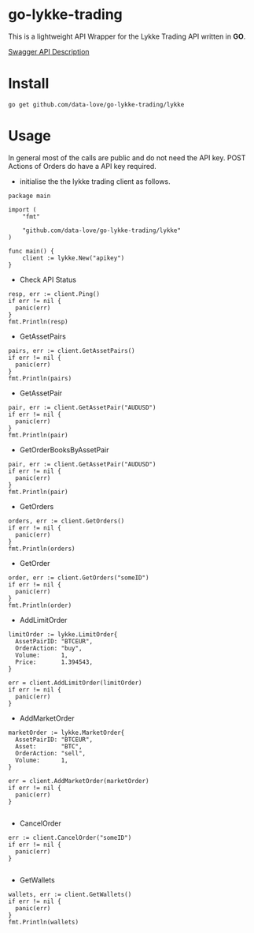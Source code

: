 # go-lykke-trading

This is a lightweight API Wrapper for the Lykke Trading API written in __GO__.

[Swagger API Description](https://hft-api.lykke.com/swagger/ui/#/)

# Install

```
go get github.com/data-love/go-lykke-trading/lykke

```

# Usage

In general most of the calls are public and do not need the API key. POST Actions of Orders do have a API key required.

- initialise the the lykke trading client as follows.

```
package main

import (
	"fmt"

	"github.com/data-love/go-lykke-trading/lykke"
)

func main() {
	client := lykke.New("apikey")
}
```

- Check API Status

```
resp, err := client.Ping()
if err != nil {
  panic(err)
}
fmt.Println(resp)
```

- GetAssetPairs

```
pairs, err := client.GetAssetPairs()
if err != nil {
  panic(err)
}
fmt.Println(pairs)

```

- GetAssetPair

```
pair, err := client.GetAssetPair("AUDUSD")
if err != nil {
  panic(err)
}
fmt.Println(pair)

```

- GetOrderBooksByAssetPair

```
pair, err := client.GetAssetPair("AUDUSD")
if err != nil {
  panic(err)
}
fmt.Println(pair)

```

- GetOrders

```
orders, err := client.GetOrders()
if err != nil {
  panic(err)
}
fmt.Println(orders)

```

- GetOrder

```
order, err := client.GetOrders("someID")
if err != nil {
  panic(err)
}
fmt.Println(order)

```

- AddLimitOrder

```
limitOrder := lykke.LimitOrder{
  AssetPairID: "BTCEUR",
  OrderAction: "buy",
  Volume:      1,
  Price:       1.394543,
}

err = client.AddLimitOrder(limitOrder)
if err != nil {
  panic(err)
}

```

- AddMarketOrder

```
marketOrder := lykke.MarketOrder{
  AssetPairID: "BTCEUR",
  Asset:       "BTC",
  OrderAction: "sell",
  Volume:      1,
}

err = client.AddMarketOrder(marketOrder)
if err != nil {
  panic(err)
}


```

- CancelOrder

```
err := client.CancelOrder("someID")
if err != nil {
  panic(err)
}


```

- GetWallets

```
wallets, err := client.GetWallets()
if err != nil {
  panic(err)
}
fmt.Println(wallets)
```

